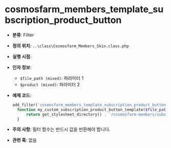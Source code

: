 # cosmosfarm_members_template_subscription_product_button

- **분류**: Filter
- **정의 위치**: `..\class\Cosmosfarm_Members_Skin.class.php`
- **실행 시점**: 
- **인자 정보**:
  - `$file_path (mixed)`: 파라미터 1
  - `$product (mixed)`: 파라미터 2
- **예제 코드**:

  ```php
  add_filter('cosmosfarm_members_template_subscription_product_button', 'my_custom_subscription_product_button_template');
    function my_custom_subscription_product_button_template($file_path) {
        return get_stylesheet_directory() . '/cosmosfarm-members/subscription-product-button.php';
    }
  ```

- **주의 사항**: 필터 함수는 반드시 값을 반환해야 합니다.
- **관련 훅**: 없음

